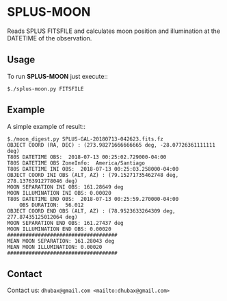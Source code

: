 SPLUS-MOON
==========

Reads SPLUS FITSFILE and calculates moon position and illumination at the DATETIME of the observation.

Usage
-----

To run **SPLUS-MOON** just execute::

	$./splus-moon.py FITSFILE


Example
-------

A simple example of result::

	$./moon_digest.py SPLUS-GAL-20180713-042623.fits.fz 
	OBJECT COORD (RA, DEC) : (273.98271666666665 deg, -28.07726361111111 deg)
	T80S DATETIME OBS:  2018-07-13 00:25:02.729000-04:00
	T80S DATETIME OBS ZoneInfo:  America/Santiago
	T80S DATETIME INI OBS:  2018-07-13 00:25:03.258000-04:00
	OBJECT COORD INI OBS (ALT, AZ) : (79.15271735462748 deg, 278.13763912778046 deg)
	MOON SEPARATION INI OBS: 161.28649 deg
	MOON ILLUMINATION INI OBS: 0.00020
	T80S DATETIME END OBS:  2018-07-13 00:25:59.270000-04:00
		OBS DURATION:  56.012
	OBJECT COORD END OBS (ALT, AZ) : (78.9523633264309 deg, 277.87435125012064 deg)
	MOON SEPARATION END OBS: 161.27437 deg
	MOON ILLUMINATION END OBS: 0.00020
	####################################
	MEAN MOON SEPARATION: 161.28043 deg
	MEAN MOON ILLUMINATION: 0.00020
	####################################

Contact
-------
	
Contact us: `dhubax@gmail.com <mailto:dhubax@gmail.com>`

